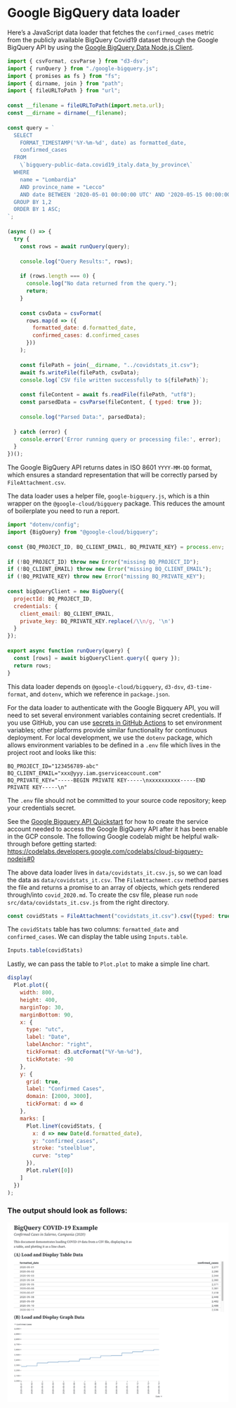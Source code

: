 # Google BigQuery data loader

Here’s a JavaScript data loader that fetches the `confirmed_cases` metric from the publicly available BigQuery Covid19 dataset through the Google BigQuery API by using the [Google BigQuery Data Node.js Client](https://cloud.google.com/nodejs/docs/reference/bigquery-connection/latest).

```js run=false
import { csvFormat, csvParse } from "d3-dsv";
import { runQuery } from "./google-bigquery.js";
import { promises as fs } from "fs";
import { dirname, join } from "path";
import { fileURLToPath } from "url";

const __filename = fileURLToPath(import.meta.url);
const __dirname = dirname(__filename);

const query = `
  SELECT 
    FORMAT_TIMESTAMP('%Y-%m-%d', date) as formatted_date, 
    confirmed_cases 
  FROM 
    \`bigquery-public-data.covid19_italy.data_by_province\` 
  WHERE 
    name = "Lombardia"
    AND province_name = "Lecco"
    AND date BETWEEN '2020-05-01 00:00:00 UTC' AND '2020-05-15 00:00:00 UTC'
  GROUP BY 1,2
  ORDER BY 1 ASC;
`;

(async () => {
  try {
    const rows = await runQuery(query);

    console.log("Query Results:", rows);

    if (rows.length === 0) {
      console.log("No data returned from the query.");
      return;
    }

    const csvData = csvFormat(
      rows.map(d => ({
        formatted_date: d.formatted_date,
        confirmed_cases: d.confirmed_cases
      }))
    );

    const filePath = join(__dirname, "../covidstats_it.csv");
    await fs.writeFile(filePath, csvData);
    console.log(`CSV file written successfully to ${filePath}`);

    const fileContent = await fs.readFile(filePath, "utf8");
    const parsedData = csvParse(fileContent, { typed: true });

    console.log("Parsed Data:", parsedData);

  } catch (error) {
    console.error('Error running query or processing file:', error);
  }
})();
```

<div class="tip">

The Google BigQuery API returns dates in ISO 8601 `YYYY-MM-DD` format, which ensures a standard representation that will be correctly parsed by `FileAttachment.csv`.

</div>

The data loader uses a helper file, `google-bigquery.js`, which is a thin wrapper on the `@google-cloud/bigquery` package. This reduces the amount of boilerplate you need to run a report.

```js run=false
import "dotenv/config";
import {BigQuery} from "@google-cloud/bigquery";

const {BQ_PROJECT_ID, BQ_CLIENT_EMAIL, BQ_PRIVATE_KEY} = process.env;

if (!BQ_PROJECT_ID) throw new Error("missing BQ_PROJECT_ID");
if (!BQ_CLIENT_EMAIL) throw new Error("missing BQ_CLIENT_EMAIL");
if (!BQ_PRIVATE_KEY) throw new Error("missing BQ_PRIVATE_KEY");

const bigQueryClient = new BigQuery({
  projectId: BQ_PROJECT_ID,
  credentials: {
    client_email: BQ_CLIENT_EMAIL,
    private_key: BQ_PRIVATE_KEY.replace(/\\n/g, '\n')
  }
});

export async function runQuery(query) {
  const [rows] = await bigQueryClient.query({ query });
  return rows;
}
```

<div class="note">

This data loader depends on `@google-cloud/bigquery`, `d3-dsv`, `d3-time-format`, and `dotenv`, which we reference in `package.json`.

</div>

For the data loader to authenticate with the Google Bigquery API, you will need to set several environment variables containing secret credentials. If you use GitHub, you can use [secrets in GitHub Actions](https://docs.github.com/en/actions/security-guides/using-secrets-in-github-actions) to set environment variables; other platforms provide similar functionality for continuous deployment. For local development, we use the `dotenv` package, which allows environment variables to be defined in a `.env` file which lives in the project root and looks like this:

```
BQ_PROJECT_ID="123456789-abc"
BQ_CLIENT_EMAIL="xxx@yyy.iam.gserviceaccount.com"
BQ_PRIVATE_KEY="-----BEGIN PRIVATE KEY-----\nxxxxxxxxxx-----END PRIVATE KEY-----\n"
```

<div class="warning">

The `.env` file should not be committed to your source code repository; keep your credentials secret.

</div>

<div class="note">

See the [Google Bigquery API Quickstart](https://cloud.google.com/bigquery/docs/authentication) for how to create the service account needed to access the Google BigQuery API after it has been enable in the GCP console. The following Google codelab might be helpful walk-through before getting started: https://codelabs.developers.google.com/codelabs/cloud-bigquery-nodejs#0

</div>

The above data loader lives in `data/covidstats_it.csv.js`, so we can load the data as `data/covidstats_it.csv`. The `FileAttachment.csv` method parses the file and returns a promise to an array of objects, which gets rendered through/into `covid_2020.md`. To create the csv file, please run `node src/data/covidstats_it.csv.js` from the right directory.

```js echo
const covidStats = FileAttachment("covidstats_it.csv").csv({typed: true});
```

The `covidStats` table has two columns: `formatted_date` and `confirmed_cases`. We can display the table using `Inputs.table`.

```js echo
Inputs.table(covidStats)
```

Lastly, we can pass the table to `Plot.plot` to make a simple line chart.

```js echo
display(
  Plot.plot({
    width: 800,
    height: 400,
    marginTop: 30,
    marginBottom: 90,  
    x: {
      type: "utc",
      label: "Date",
      labelAnchor: "right", 
      tickFormat: d3.utcFormat("%Y-%m-%d"),
      tickRotate: -90 
    },
    y: {
      grid: true,
      label: "Confirmed Cases",
      domain: [2000, 3000], 
      tickFormat: d => d
    },
    marks: [
      Plot.lineY(covidStats, {
        x: d => new Date(d.formatted_date),
        y: "confirmed_cases",
        stroke: "steelblue",
        curve: "step"
      }),
      Plot.ruleY([0])
    ]
  })
);
```

### The output should look as follows:
![image info](covid_stats.png)